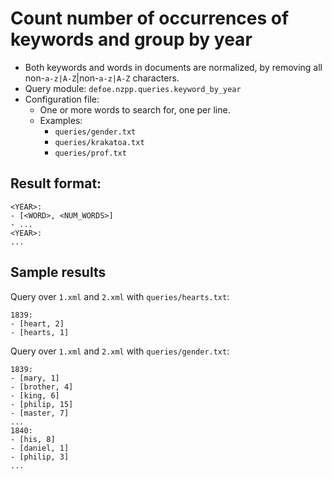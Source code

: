 # Count number of occurrences of keywords and group by year

* Both keywords and words in documents are normalized, by removing all non-``a-z|A-Z``|non-``a-z|A-Z`` characters.
* Query module: `defoe.nzpp.queries.keyword_by_year`
* Configuration file:
  - One or more words to search for, one per line.
  - Examples:
    - ``queries/gender.txt``
    - ``queries/krakatoa.txt``
    - ``queries/prof.txt``

Result format:
----------------------------------------------------------

```
<YEAR>:
- [<WORD>, <NUM_WORDS>]
- ...
<YEAR>:
...
```

## Sample results

Query over `1.xml` and `2.xml` with ``queries/hearts.txt``:

```
1839:
- [heart, 2]
- [hearts, 1]
```

Query over `1.xml` and `2.xml` with ``queries/gender.txt``:

```
1839:
- [mary, 1]
- [brother, 4]
- [king, 6]
- [philip, 15]
- [master, 7]
...
1840:
- [his, 8]
- [daniel, 1]
- [philip, 3]
...
```
